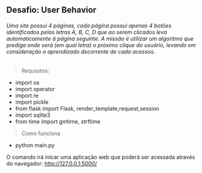 ## Desafio:  User Behavior

###### Uma site possui 4 páginas, cada página possui apenas 4 botões identificados pelas letras A, B, C, D que ao serem clicados  leva automaticamente  à página seguinte. A missão é utilizar um algoritmo que prediga onde será (em qual letra) o próximo clique do usuário, levando em consideração o aprendizado decorrente de cada acessos.</p>


> Requisitos:

- import os
- import operator
- import re
- import pickle
- from flask import Flask, render_template,request,session
- import sqlite3
- from time import gmtime, strftime

> Como funciona

- python main.py

O comando irá inicar uma aplicação web que poderá ser acessada através do navegador: http://127.0.0.1:5000/


